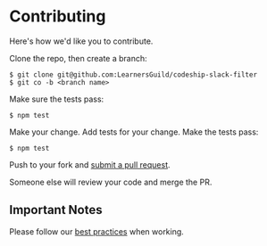 # Contributing

Here's how we'd like you to contribute.

Clone the repo, then create a branch:

    $ git clone git@github.com:LearnersGuild/codeship-slack-filter
    $ git co -b <branch name>

Make sure the tests pass:

    $ npm test

Make your change. Add tests for your change. Make the tests pass:

    $ npm test

Push to your fork and [submit a pull request][pr].

Someone else will review your code and merge the PR.

## Important Notes

Please follow our [best practices][best-practices] when working.


[pr]: https://github.com/LearnersGuild/codeship-slack-filter/compare/
[best-practices]: https://software.learnersguild.org/best-practices/index.html
